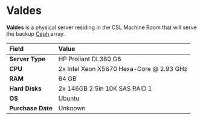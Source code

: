 # Valdes

**Valdes** is a physical server residing in the CSL Machine Room that will serve the backup [Ceph](../../technologies/storage/ceph/) array.

| **Field** | Value |
| :--- | :--- |
| **Server Type** | HP Proliant DL380 G6 |
| **CPU** | 2x Intel Xeon X5670 Hexa-Core @ 2.93 GHz |
| **RAM** | 64 GB |
| **Hard Disks** | 2x 146GB 2.5in 10K SAS RAID 1 |
| **OS** | Ubuntu |
| **Purchase Date** | Unknown |

